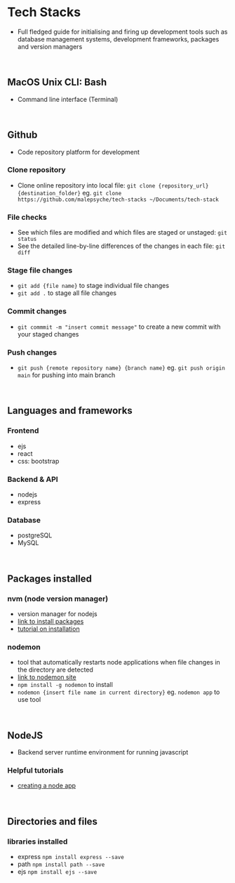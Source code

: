 # Tech Stacks
- Full fledged guide for initialising and firing up development tools such as database management systems, development frameworks, packages and version managers
<br>


## MacOS Unix CLI: Bash
- Command line interface (Terminal)
<br>


## Github
- Code repository platform for development

### Clone repository
- Clone online repository into local file: `git clone {repository_url} {destination_folder}` eg. `git clone https://github.com/malepsyche/tech-stacks ~/Documents/tech-stack` 

### File checks
- See which files are modified and which files are staged or unstaged: `git status`
- See the detailed line-by-line differences of the changes in each file: `git diff`

### Stage file changes
- `git add {file name}` to stage individual file changes
- `git add .` to stage all file changes

### Commit changes
- `git commmit -m "insert commit message"` to create a new commit with your staged changes

### Push changes
- `git push {remote repository name} {branch name}` eg. `git push origin main` for pushing into main branch
<br>


## Languages and frameworks

### Frontend
- ejs
- react
- css: bootstrap

### Backend & API
- nodejs
- express

### Database
- postgreSQL
- MySQL
<br>


## Packages installed

### nvm (node version manager)
- version manager for nodejs
- [link to install packages](https://github.com/nvm-sh/nvm)
- [tutorial on installation](https://www.youtube.com/watch?v=ohBFbA0O6hs)

### nodemon
- tool that automatically restarts node applications when file changes in the directory are detected
- [link to nodemon site](https://www.npmjs.com/package/nodemon`)
- `npm install -g nodemon` to install
- `nodemon {insert file name in current directory}` eg. `nodemon app` to use tool
<br>


## NodeJS
- Backend server runtime environment for running javascript 

### Helpful tutorials
- [creating a node app](https://www.youtube.com/watch?v=EMwu8F0dCXE&t=1452s)
<br>


## Directories and files

### libraries installed
- express `npm install express --save`
- path `npm install path --save`
- ejs `npm install ejs --save`
<br>






